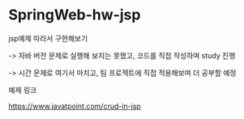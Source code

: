 # SpringWeb-hw-jsp
jsp예제 따라서 구현해보기

-> 자바 버전 문제로 실행해 보지는 못했고, 코드를 직접 작성하며 study 진행

-> 시간 문제로 여기서 마치고, 팀 프로젝트에 직접 적용해보며 더 공부할 예정

예제 링크

https://www.javatpoint.com/crud-in-jsp